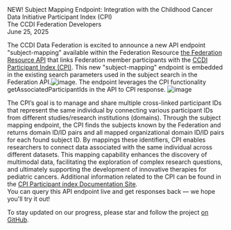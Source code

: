<script setup lang="ts">
import * as d3 from "d3";
import {onMounted, computed, defineAsyncComponent, Ref, ref, watch} from "vue"
import { inBrowser } from 'vitepress';

import ApiAggr from "@/src/api-aggr";

const ApiCallBlockAggr = inBrowser
  ? defineAsyncComponent(() => import('@/theme/components/api-call-aggr/Block.vue'))
  : () => null;

import * as Graph from "./06-25-2025-the-federation-api-cpi/graph";
import GraphPlaceholder from "./06-25-2025-the-federation-api-cpi/GraphPlaceholder.vue";
import { useDataStore } from "./06-25-2025-the-federation-api-cpi/store";

let api = new ApiAggr();
const data = useDataStore();
const samples: Ref<Sample[]> = ref([]);

</script>

<ClientOnly>
<div class="text-4xl font-extrabold">NEW! Subject Mapping Endpoint: Integration with the Childhood Cancer Data Initiative Participant Index (CPI)</div>
<div class="text-lg mt-1 dark:text-slate-300 text-slate-900">The CCDI Federation Developers</div>
<div class="dark:text-slate-400 text-slate-800 italic">June 25, 2025</div>

The CCDI Data Federation is excited to announce a new API endpoint "subject-mapping" available within the Federation Resource [the Federation Resource API][spec-aggr] that links Federation member participants with the [CCDI Participant Index (CPI)][CPI-main]. This new "subject-mapping" endpoint is embedded in the existing search parameters used in the subject search in the Federation API.![image](https://github.com/user-attachments/assets/bb911923-a63f-4b93-bb25-cfc7496ac9c8). The endpoint leverages the CPI functionality getAssociatedParticipantIds in the API to CPI response.  ![image](https://github.com/user-attachments/assets/ebe47eaa-844e-4e8e-9586-a5cbd4c011b4)

The CPI’s goal is to manage and share multiple cross-linked participant IDs that represent the same individual by connecting various participant IDs from different studies/research institutions (domains). Through the subject mapping endpoint, the CPI finds the subjects known by the Federation and returns domain ID/ID pairs and all mapped organizational domain ID/ID pairs for each found subject ID.
By mappings these identifiers, CPI enables researchers to connect data associated with the same individual across different datasets. This mapping capability enhances the discovery of multimodal data, facilitating the exploration of complex research questions, and ultimately supporting the development of innovative therapies for pediatric cancers.
Additional information related to the CPI can be found in the [CPI Participant index Documentation Site][CPI-spec].  
You can query this API endpoint live and get responses back — we hope you'll try it out!

<ApiCallBlockAggr
  description="Map the first two subjects participants IDs known about by each source server where sex is F."
  method="GET"
  path="/subject-mapping?per_page=2&sex=F"
/>

<ApiCallBlockAggr
  description="Map subject participants IDs where ID is SJ000008."
  method="GET"
  path="/subject-mapping?identifiers=SJ000008"
/>

To stay updated on our progress, please star and follow the project [on
GitHub](https://github.com/cbiit/ccdi-federation-api).


[ccdi-main]: https://www.cancer.gov/research/areas/childhood/childhood-cancer-data-initiative
[spec]: https://cbiit.github.io/ccdi-federation-api/specification.html
[spec-aggr]: https://cbiit.github.io/ccdi-federation-api-aggregation
[Kids First DRC]: https://kidsfirstdrc.org/
[St. Jude Cloud]: https://stjude.cloud
[Pediatric Cancer Data Commons]: https://commons.cri.uchicago.edu/pcdc/
[Treehouse Childhood Cancer Initiative]: https://treehousegenomics.ucsc.edu/
[Childhood Cancer Catalog of ecDNA CCDI API server]: https://ccdi-ecdna.org/
[CPI-main]: https://ccdi.cancer.gov/ccdi-participant-index
[getAssociatedParticipantIds]: https://participantindex-docs.ccdi.cancer.gov/#operation/getAssociatedParticipantIds
[CPI-spec]: https://participantindex-docs.ccdi.cancer.gov/
</ClientOnly>
